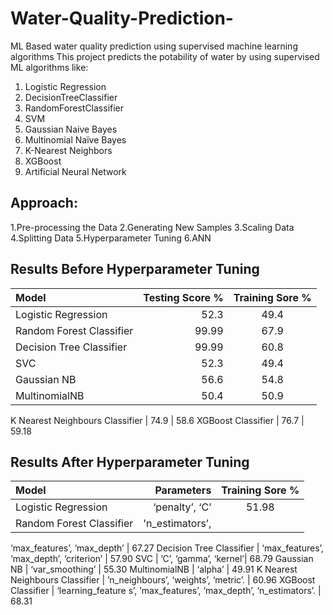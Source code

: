 # Water-Quality-Prediction-
ML Based water quality prediction using supervised machine learning algorithms
This project predicts the potability of water by using supervised ML algorithms like:
1. Logistic Regression
2. DecisionTreeClassifier
3. RandomForestClassifier
4. SVM
5. Gaussian Naive Bayes
6. Multinomial Naïve Bayes
7. K-Nearest Neighbors
8. XGBoost
9. Artificial Neural Network


## Approach:
1.Pre-processing the Data
2.Generating New Samples
3.Scaling Data
4.Splitting Data
5.Hyperparameter Tuning
6.ANN


## Results Before Hyperparameter Tuning

Model | Testing Score %| Training Sore %
| :--- | ---: | :---:
Logistic Regression  | 52.3 | 49.4
Random Forest Classifier  | 99.99 | 67.9
Decision Tree Classifier  | 99.99 | 60.8
SVC  | 52.3 | 49.4
Gaussian NB  | 56.6 | 54.8
MultinomialNB  | 50.4 | 50.9
K Nearest 
Neighbours 
Classifier  | 74.9 | 58.6
XGBoost 
Classifier  | 76.7 | 59.18


## Results After Hyperparameter Tuning

Model | Parameters | Training Sore %
| :--- | ---: | :---:
Logistic Regression  | ‘penalty’, ‘C’  | 51.98
Random Forest Classifier  | 'n_estimators’, 
‘max_features’, 
‘max_depth’  | 67.27
Decision Tree Classifier  | ‘max_features’, 
‘max_depth’, 
‘criterion’
 | 57.90
SVC  | ’C’, ‘gamma’, 
‘kernel’| 68.79
Gaussian NB  | ‘var_smoothing’  | 55.30
MultinomialNB  | ‘alpha’  | 49.91
K Nearest 
Neighbours 
Classifier  | ’n_neighbours’, 
‘weights’, 
‘metric’. | 60.96
XGBoost 
Classifier  | ‘learning_feature
s’, 
’max_features’, 
‘max_depth’, 
‘n_estimators’. | 68.31

